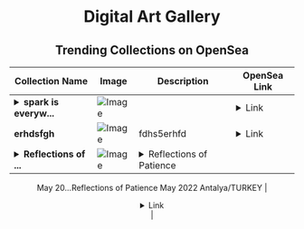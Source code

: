 <div align="center">

# Digital Art Gallery

## Trending Collections on OpenSea

| Collection Name                       | Image                                                                                     | Description                       | OpenSea Link                                                                                          |
|---------------------------------------|-------------------------------------------------------------------------------------------|-----------------------------------|--------------------------------------------------------------------------------------------------------|
| **<details><summary>spark is everyw...</summary>spark is everywhere</details>** | ![Image](https://i.seadn.io/s/raw/files/b67b89a3e6787fa3d4ede74999ab2395.jpg?w=500&auto=format?w=200&auto=format) |  | <details><summary>Link</summary>[spark is everywhere](https://opensea.io/collection/spark-is-everywhere)</details> |
| **erhdsfgh** | ![Image](https://i.seadn.io/s/raw/files/dcb6ffc2e345db3cf8c3aad7bc943341.jpg?w=500&auto=format?w=200&auto=format) | fdhs5erhfd | <details><summary>Link</summary>[erhdsfgh](https://opensea.io/collection/erhdsfgh)</details> |
| **<details><summary>Reflections of ...</summary>Reflections of Patience</details>** | ![Image](https://i.seadn.io/s/raw/files/e9903aa11c01b36099b3957e642d45dc.jpg?w=500&auto=format?w=200&auto=format) | <details><summary>Reflections of Patience
May 20...</summary>Reflections of Patience
May 2022
Antalya/TURKEY</details> | <details><summary>Link</summary>[Reflections of Patience](https://opensea.io/collection/reflections-of-patience)</details> |

</div>